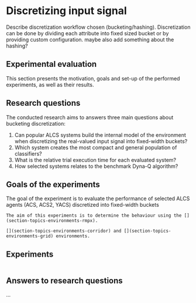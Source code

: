 # Discretizing input signal
Describe discretization workflow chosen (bucketing/hashing). Discretization can be done by dividing each attribute into fixed sized bucket or by providing custom configuration. maybe also add something about the hashing?

## Experimental evaluation
This section presents the motivation, goals and set-up of the performed experiments, as well as their results.

## Research questions
The conducted research aims to answers three main questions about bucketing discretization:

1. Can popular ALCS systems build the internal model of the environment when discretizing the real-valued input signal into fixed-width buckets?
2. Which system creates the most compact and general population of classifiers?
3. What is the relative trial execution time for each evaluated system?
4. How selected  systems relates to the benchmark Dyna-Q algorithm?

## Goals of the experiments
The goal of the experiment is to evaluate the performance of selected ALCS agents (ACS, ACS2, YACS) discretized into fixed-width buckets


```{admonition} _Experiment 3 - Single step_
The aim of this experiments is to determine the behaviour using the [](section-topics-environments-rmpx).
```

```{admonition} _Experiment 4 - Multistep environments_
[](section-topics-environments-corridor) and [](section-topics-environments-grid) environments.
```

## Experiments

```{tableofcontents}
```

## Answers to research questions
...